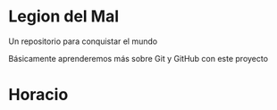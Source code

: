 # Legion del Mal
Un repositorio para conquistar el mundo

Básicamente aprenderemos más sobre Git y GitHub con este proyecto


# Horacio

